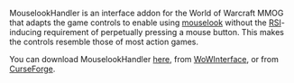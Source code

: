 MouselookHandler is an interface addon for the World of Warcraft MMOG that adapts the game
controls to enable using [mouselook][] without the [RSI][]-inducing requirement of
perpetually pressing a mouse button.  This makes the controls resemble those of most
action games.

You can download MouselookHandler [here][tags], from [WoWInterface][], or from
[CurseForge][].

[mouselook]: https://en.wikipedia.org/wiki/Free_look
[RSI]: https://en.wikipedia.org/wiki/Repetitive_strain_injury
[tags]: https://github.com/meribold/MouselookHandler/tags
[WoWInterface]: https://www.wowinterface.com/downloads/info25676-MouselookHandler.html
[CurseForge]: https://www.curseforge.com/wow/addons/mouselookhandler
